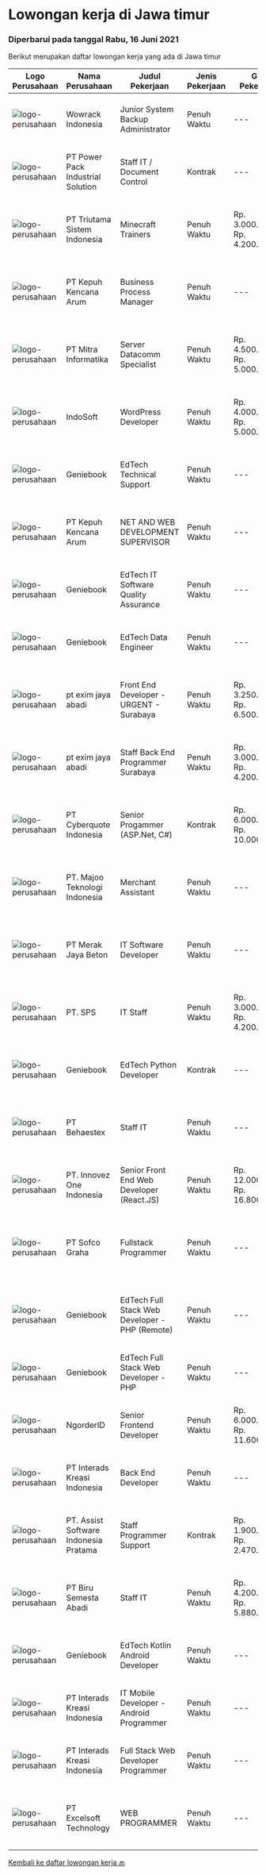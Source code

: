 
  # Lowongan kerja di Jawa timur

  ### Diperbarui pada tanggal Rabu, 16 Juni 2021

  Berikut merupakan daftar lowongan kerja yang ada di Jawa timur

  |Logo Perusahaan | Nama Perusahaan | Judul Pekerjaan | Jenis Pekerjaan | Gaji Pekerjaan | Lokasi | Deskripsi | Tanggal diunggah | Pranala |
  | -------------- | --------------- | --------------- | --------- | --------- | -------------- | ------- | ----------- | ----------- |
  |![logo-perusahaan](https://image-service-cdn.seek.com.au/d075fc91208a31c23e7df3eb10274258436fafe8/ee4dce1061f3f616224767ad58cb2fc751b8d2dc)|Wowrack Indonesia|Junior System Backup Administrator|Penuh Waktu|---|Surabaya|Job Description :• Collaboration with internal project team• Performing system maintenance and reporting• Monitoring backup &amp; troubleshooting...|Rabu, 16 Juni 2021|https://www.jobstreet.co.id/id/job/junior-system-backup-administrator-3557467?token=0~fcc8d344-967c-4af3-9ea8-1643b9101407&sectionRank=1&jobId=jobstreet-id-job-3557467|
|![logo-perusahaan](https://image-service-cdn.seek.com.au/966ab3908ddfa5d459d72d87c2c87653a4fd80eb/ee4dce1061f3f616224767ad58cb2fc751b8d2dc)|PT Power Pack Industrial Solution|Staff IT / Document Control|Kontrak|---|Gresik|Kualifikasi: Usia max 30 tahun Pendidikan diutamakan min D3/S1 jurusan Sistem Informasi, IPK min 3.00 Pengalaman dalam bidang IT, programming, dan...|Selasa, 15 Juni 2021|https://www.jobstreet.co.id/id/job/staff-it-document-control-3557154?token=0~fcc8d344-967c-4af3-9ea8-1643b9101407&sectionRank=2&jobId=jobstreet-id-job-3557154|
|![logo-perusahaan](https://image-service-cdn.seek.com.au/d576843b65ec7f055fb6d3ed1d561dad7ad28fdf/ee4dce1061f3f616224767ad58cb2fc751b8d2dc)|PT Triutama Sistem Indonesia|Minecraft Trainers|Penuh Waktu|Rp. 3.000.000-Rp. 4.200.000|Surabaya|Deliver training programs in formal (e.g. classroom), informal (e.g. floor-walking) or online (e.g. e-learning and webinar) setting Carry out training...|Selasa, 15 Juni 2021|https://www.jobstreet.co.id/id/job/minecraft-trainers-3543344?token=0~fcc8d344-967c-4af3-9ea8-1643b9101407&sectionRank=3&jobId=jobstreet-id-job-3543344|
|![logo-perusahaan](https://image-service-cdn.seek.com.au/aceff48e99d64e739eec5387eee3518f7a0dda6d/ee4dce1061f3f616224767ad58cb2fc751b8d2dc)|PT Kepuh Kencana Arum|Business Process Manager|Penuh Waktu|---|Mojokerto|Maksimal 42 Tahun. Pendidikan S1 Teknologi Informasi atau Komputasi. Pengalaman minimal 5 di tingkat Manajemen dan Pembangunan Aplikasi. Memiliki...|Selasa, 15 Juni 2021|https://www.jobstreet.co.id/id/job/business-process-manager-3556435?token=0~fcc8d344-967c-4af3-9ea8-1643b9101407&sectionRank=4&jobId=jobstreet-id-job-3556435|
|![logo-perusahaan](https://image-service-cdn.seek.com.au/f41a3a3e89984f2dabec38a3b33e4fa0e4b94970/ee4dce1061f3f616224767ad58cb2fc751b8d2dc)|PT Mitra Informatika|Server Datacomm Specialist|Penuh Waktu|Rp. 4.500.000-Rp. 5.000.000|Surabaya|Server SpecialistMIT-SSPResponsibilities : Develop, build, implement end-to-end server monitoring solution Maintain server performance by monitoring...|Rabu, 16 Juni 2021|https://www.jobstreet.co.id/id/job/server-datacomm-specialist-3557404?token=0~fcc8d344-967c-4af3-9ea8-1643b9101407&sectionRank=5&jobId=jobstreet-id-job-3557404|
|![logo-perusahaan](https://image-service-cdn.seek.com.au/fbd57a90b36e6d6fe13c8e714c23f2e07616d0cb/ee4dce1061f3f616224767ad58cb2fc751b8d2dc)|IndoSoft|WordPress Developer|Penuh Waktu|Rp. 4.000.000-Rp. 5.000.000|Malang|We are looking for Word Press Developer (not Word Press installer or just user). Responsibilities Candidate responsibilities: Install a standard set...|Rabu, 16 Juni 2021|https://www.jobstreet.co.id/id/job/wordpress-developer-3557415?token=0~fcc8d344-967c-4af3-9ea8-1643b9101407&sectionRank=6&jobId=jobstreet-id-job-3557415|
|![logo-perusahaan](https://image-service-cdn.seek.com.au/533dfca0548429794785a13cc75e82c4e4ec7b73/ee4dce1061f3f616224767ad58cb2fc751b8d2dc)|Geniebook|EdTech Technical Support|Penuh Waktu|---|Surabaya|Expanding exponentially across South East Asia, Geniebook is on the lookout for global talents to create an impact with our team. We offer many...|Sabtu, 12 Juni 2021|https://www.jobstreet.co.id/id/job/edtech-technical-support-8580752/origin/sg?token=0~fcc8d344-967c-4af3-9ea8-1643b9101407&sectionRank=7&jobId=jobstreet-sg-job-8580752|
|![logo-perusahaan](https://image-service-cdn.seek.com.au/aceff48e99d64e739eec5387eee3518f7a0dda6d/ee4dce1061f3f616224767ad58cb2fc751b8d2dc)|PT Kepuh Kencana Arum|NET AND WEB DEVELOPMENT SUPERVISOR|Penuh Waktu|---|Mojokerto|Maksimal 36 Tahun. Pendidikan S1 Teknologi Informasi atau Komputasi. Pengalaman minimal 3 tahun membangun aplikasi. Menguasai VB, .Net, PHP, MS SQL...|Selasa, 15 Juni 2021|https://www.jobstreet.co.id/id/job/net-and-web-development-supervisor-3556467?token=0~fcc8d344-967c-4af3-9ea8-1643b9101407&sectionRank=8&jobId=jobstreet-id-job-3556467|
|![logo-perusahaan](https://image-service-cdn.seek.com.au/533dfca0548429794785a13cc75e82c4e4ec7b73/ee4dce1061f3f616224767ad58cb2fc751b8d2dc)|Geniebook|EdTech IT Software Quality Assurance|Penuh Waktu|---|Surabaya|Expanding exponentially across South East Asia, Geniebook is on the lookout for global talents to create an impact with our team. We offer many...|Minggu, 13 Juni 2021|https://www.jobstreet.co.id/id/job/edtech-it-software-quality-assurance-8583266/origin/sg?token=0~fcc8d344-967c-4af3-9ea8-1643b9101407&sectionRank=9&jobId=jobstreet-sg-job-8583266|
|![logo-perusahaan](https://image-service-cdn.seek.com.au/533dfca0548429794785a13cc75e82c4e4ec7b73/ee4dce1061f3f616224767ad58cb2fc751b8d2dc)|Geniebook|EdTech Data Engineer|Penuh Waktu|---|Surabaya|Expanding exponentially across South East Asia, Geniebook is on the lookout for global talents to create an impact with our team. We offer many...|Selasa, 15 Juni 2021|https://www.jobstreet.co.id/id/job/edtech-data-engineer-8607960/origin/sg?token=0~fcc8d344-967c-4af3-9ea8-1643b9101407&sectionRank=10&jobId=jobstreet-sg-job-8607960|
|![logo-perusahaan](https://us.123rf.com/450wm/pavelstasevich/pavelstasevich1811/pavelstasevich181101027/112815900-stock-vector-no-image-available-icon-flat-vector.jpg?ver=6)|pt exim jaya abadi|Front End Developer - URGENT - Surabaya|Penuh Waktu|Rp. 3.250.000-Rp. 6.500.000|Surabaya|We're a Startup in Cross Border Procurement based in Surabaya. We're looking for an Awesome Front End Developer to join our team.Required skills:...|Senin, 14 Juni 2021|https://www.jobstreet.co.id/id/job/front-end-developer-urgent-surabaya-3547969?token=0~fcc8d344-967c-4af3-9ea8-1643b9101407&sectionRank=11&jobId=jobstreet-id-job-3547969|
|![logo-perusahaan](https://us.123rf.com/450wm/pavelstasevich/pavelstasevich1811/pavelstasevich181101027/112815900-stock-vector-no-image-available-icon-flat-vector.jpg?ver=6)|pt exim jaya abadi|Staff Back End Programmer Surabaya|Penuh Waktu|Rp. 3.000.000-Rp. 4.200.000|Surabaya|Candidate must possess at least a Bachelor's Degree in ComputerScience/Information Technology or equivalentAt least 1 year of related experiences...|Sabtu, 12 Juni 2021|https://www.jobstreet.co.id/id/job/staff-back-end-programmer-surabaya-3540717?token=0~fcc8d344-967c-4af3-9ea8-1643b9101407&sectionRank=12&jobId=jobstreet-id-job-3540717|
|![logo-perusahaan](https://image-service-cdn.seek.com.au/1d77956725898595a8f1d53dcedfb7b7862dfb57/ee4dce1061f3f616224767ad58cb2fc751b8d2dc)|PT Cyberquote Indonesia|Senior Progammer (ASP.Net, C#)|Kontrak|Rp. 6.000.000-Rp. 10.000.000|Surabaya|Responsibilities Design, develop and maintain frontend application in a reuseable and easy to change manner to support business growth. Develop and...|Selasa, 15 Juni 2021|https://www.jobstreet.co.id/id/job/senior-progammer-asp-net-c-3556542?token=0~fcc8d344-967c-4af3-9ea8-1643b9101407&sectionRank=13&jobId=jobstreet-id-job-3556542|
|![logo-perusahaan](https://image-service-cdn.seek.com.au/a22f998cd6ecdc4952a5c5b6ade96c9233db9c46/ee4dce1061f3f616224767ad58cb2fc751b8d2dc)|PT. Majoo Teknologi Indonesia|Merchant Assistant|Penuh Waktu|---|Malang|Job Description : Input customers’ data to Majoo’s system (e.g. product, promotion, etc) Troubleshoot, diagnose, and resolve technical issues...|Jumat, 11 Juni 2021|https://www.jobstreet.co.id/id/job/merchant-assistant-3554220?token=0~fcc8d344-967c-4af3-9ea8-1643b9101407&sectionRank=14&jobId=jobstreet-id-job-3554220|
|![logo-perusahaan](https://image-service-cdn.seek.com.au/86ac029296b2e0b3727a272d10fcedc441d5a09a/ee4dce1061f3f616224767ad58cb2fc751b8d2dc)|PT Merak Jaya Beton|IT Software Developer|Penuh Waktu|---|Surabaya|Bertugas merancang program yang sesuai dengan kebutuhan perusahaan.  Kualifikasi : Usia Max 35 Tahun Pendidikan minimal S1 / Diploma jurusan Teknik...|Selasa, 15 Juni 2021|https://www.jobstreet.co.id/id/job/it-software-developer-3556417?token=0~fcc8d344-967c-4af3-9ea8-1643b9101407&sectionRank=15&jobId=jobstreet-id-job-3556417|
|![logo-perusahaan](https://us.123rf.com/450wm/pavelstasevich/pavelstasevich1811/pavelstasevich181101027/112815900-stock-vector-no-image-available-icon-flat-vector.jpg?ver=6)|PT. SPS|IT Staff|Penuh Waktu|Rp. 3.000.000-Rp. 4.200.000|Surabaya|PERSYARATAN : S1 Teknik Informatika/Sistem Informasi Bisnis Menguasai dan memahami software akutansi dan hardware (jaringan, mikrotik, LAN...|Jumat, 11 Juni 2021|https://www.jobstreet.co.id/id/job/it-staff-3554318?token=0~fcc8d344-967c-4af3-9ea8-1643b9101407&sectionRank=16&jobId=jobstreet-id-job-3554318|
|![logo-perusahaan](https://image-service-cdn.seek.com.au/533dfca0548429794785a13cc75e82c4e4ec7b73/ee4dce1061f3f616224767ad58cb2fc751b8d2dc)|Geniebook|EdTech Python Developer|Kontrak|---|Surabaya|Expanding exponentially across South East Asia, Geniebook is on the lookout for global talents to create an impact with our team. We offer many...|Minggu, 13 Juni 2021|https://www.jobstreet.co.id/id/job/edtech-python-developer-8583268/origin/sg?token=0~fcc8d344-967c-4af3-9ea8-1643b9101407&sectionRank=17&jobId=jobstreet-sg-job-8583268|
|![logo-perusahaan](https://image-service-cdn.seek.com.au/8b7e2b05ba209582732a5c82d57c211066889fbb/ee4dce1061f3f616224767ad58cb2fc751b8d2dc)|PT Behaestex|Staff IT|Penuh Waktu|---|Gresik|Pendidikan min. D3 informatika atau sistem informasi. Berpengalaman mengembangkan aplikasi dengan teknologi front end, termasuk CSS3, HTML5,...|Jumat, 11 Juni 2021|https://www.jobstreet.co.id/id/job/staff-it-3554272?token=0~fcc8d344-967c-4af3-9ea8-1643b9101407&sectionRank=18&jobId=jobstreet-id-job-3554272|
|![logo-perusahaan](https://image-service-cdn.seek.com.au/b298687ae02f9798573838624580ad51c34fe2f1/ee4dce1061f3f616224767ad58cb2fc751b8d2dc)|PT. Innovez One Indonesia|Senior Front End Web Developer (React.JS)|Penuh Waktu|Rp. 12.000.000-Rp. 16.800.000|Jakarta Raya|Front End Web Developer (React.JS) We are looking for an experienced and talented senior front end developer (React.JS) to join our team to work on...|Minggu, 13 Juni 2021|https://www.jobstreet.co.id/id/job/senior-front-end-web-developer-react-js-3546625?token=0~fcc8d344-967c-4af3-9ea8-1643b9101407&sectionRank=19&jobId=jobstreet-id-job-3546625|
|![logo-perusahaan](https://image-service-cdn.seek.com.au/5cf1d101b0ea9357b19eed6c500ae4ef35951d55/ee4dce1061f3f616224767ad58cb2fc751b8d2dc)|PT Sofco Graha|Fullstack Programmer|Penuh Waktu|---|Surabaya|Candidate must possess at least Diploma, Bachelor's Degree in Engineering (Computer/Telecommunication), Engineering (Electrical/Electronic), Computer...|Selasa, 15 Juni 2021|https://www.jobstreet.co.id/id/job/fullstack-programmer-3556177?token=0~fcc8d344-967c-4af3-9ea8-1643b9101407&sectionRank=20&jobId=jobstreet-id-job-3556177|
|![logo-perusahaan](https://image-service-cdn.seek.com.au/533dfca0548429794785a13cc75e82c4e4ec7b73/ee4dce1061f3f616224767ad58cb2fc751b8d2dc)|Geniebook|EdTech Full Stack Web Developer - PHP (Remote)|Penuh Waktu|---|Surabaya|Expanding exponentially across South East Asia, Geniebook is on the lookout for global talents to create an impact with our team. We offer many...|Minggu, 13 Juni 2021|https://www.jobstreet.co.id/id/job/edtech-full-stack-web-developer-php-remote-8583265/origin/sg?token=0~fcc8d344-967c-4af3-9ea8-1643b9101407&sectionRank=21&jobId=jobstreet-sg-job-8583265|
|![logo-perusahaan](https://image-service-cdn.seek.com.au/533dfca0548429794785a13cc75e82c4e4ec7b73/ee4dce1061f3f616224767ad58cb2fc751b8d2dc)|Geniebook|EdTech Full Stack Web Developer - PHP|Penuh Waktu|---|Surabaya|Expanding exponentially across South East Asia, Geniebook is on the lookout for global talents to create an impact with our team. We offer many...|Minggu, 13 Juni 2021|https://www.jobstreet.co.id/id/job/edtech-full-stack-web-developer-php-8583267/origin/sg?token=0~fcc8d344-967c-4af3-9ea8-1643b9101407&sectionRank=22&jobId=jobstreet-sg-job-8583267|
|![logo-perusahaan](https://image-service-cdn.seek.com.au/b083fe23ab6d53f4625f1ecd7c545a4b74e8d544/ee4dce1061f3f616224767ad58cb2fc751b8d2dc)|NgorderID|Senior Frontend Developer|Penuh Waktu|Rp. 6.000.000-Rp. 11.600.000|Malang|Build, implement, and testing requirement applications Collaborate with other teams to make sure specification and requirement are aligned to...|Selasa, 15 Juni 2021|https://www.jobstreet.co.id/id/job/senior-frontend-developer-3543628?token=0~fcc8d344-967c-4af3-9ea8-1643b9101407&sectionRank=23&jobId=jobstreet-id-job-3543628|
|![logo-perusahaan](https://image-service-cdn.seek.com.au/d3c6581a5bb843bfcd0acb79f0960f8b3151919d/ee4dce1061f3f616224767ad58cb2fc751b8d2dc)|PT Interads Kreasi Indonesia|Back End Developer|Penuh Waktu|---|Surabaya|We are looking for young and creative talents who are willing to grow and success as a team.  Requirements: Bachelor Degree in Computer...|Sabtu, 12 Juni 2021|https://www.jobstreet.co.id/id/job/back-end-developer-3540547?token=0~fcc8d344-967c-4af3-9ea8-1643b9101407&sectionRank=24&jobId=jobstreet-id-job-3540547|
|![logo-perusahaan](https://image-service-cdn.seek.com.au/74834bb982ba23896ece49af9929c22cffaf838e/ee4dce1061f3f616224767ad58cb2fc751b8d2dc)|PT. Assist Software Indonesia Pratama|Staff Programmer Support|Kontrak|Rp. 1.900.000-Rp. 2.470.000|Malang|Minimal Luluasn SMK di Teknik (Komputer/Telekomunikasi) atau setara. Setidaknya memiliki 1 tahun pengalaman atau Fresh Graduate (Magang) dalam bidang...|Jumat, 11 Juni 2021|https://www.jobstreet.co.id/id/job/staff-programmer-support-3544116?token=0~fcc8d344-967c-4af3-9ea8-1643b9101407&sectionRank=25&jobId=jobstreet-id-job-3544116|
|![logo-perusahaan](https://image-service-cdn.seek.com.au/7defcd0910a1908c794de518e2eb094db84439fe/ee4dce1061f3f616224767ad58cb2fc751b8d2dc)|PT Biru Semesta Abadi|Staff IT|Penuh Waktu|Rp. 4.200.000-Rp. 5.880.000|Surabaya|PERSYARATAN : S1 Teknik Informatika/Sistem Informasi Bisnis Menguasai dan memahami software (ERP/SAP) dan hardware (jaringan, mikrotik, LAN...|Kamis, 10 Juni 2021|https://www.jobstreet.co.id/id/job/staff-it-3552856?token=0~fcc8d344-967c-4af3-9ea8-1643b9101407&sectionRank=26&jobId=jobstreet-id-job-3552856|
|![logo-perusahaan](https://image-service-cdn.seek.com.au/533dfca0548429794785a13cc75e82c4e4ec7b73/ee4dce1061f3f616224767ad58cb2fc751b8d2dc)|Geniebook|EdTech Kotlin Android Developer|Penuh Waktu|---|Surabaya|Expanding exponentially across South East Asia, Geniebook is on the lookout for global talents to create an impact with our team. We offer many...|Sabtu, 12 Juni 2021|https://www.jobstreet.co.id/id/job/edtech-kotlin-android-developer-8580751/origin/sg?token=0~fcc8d344-967c-4af3-9ea8-1643b9101407&sectionRank=27&jobId=jobstreet-sg-job-8580751|
|![logo-perusahaan](https://image-service-cdn.seek.com.au/d3c6581a5bb843bfcd0acb79f0960f8b3151919d/ee4dce1061f3f616224767ad58cb2fc751b8d2dc)|PT Interads Kreasi Indonesia|IT Mobile Developer - Android Programmer|Penuh Waktu|---|Surabaya|We are looking for young and creative talents who are willing to grow and success as a team.  Requirements: Bachelor Degree in Computer...|Sabtu, 12 Juni 2021|https://www.jobstreet.co.id/id/job/it-mobile-developer-android-programmer-3540530?token=0~fcc8d344-967c-4af3-9ea8-1643b9101407&sectionRank=28&jobId=jobstreet-id-job-3540530|
|![logo-perusahaan](https://image-service-cdn.seek.com.au/d3c6581a5bb843bfcd0acb79f0960f8b3151919d/ee4dce1061f3f616224767ad58cb2fc751b8d2dc)|PT Interads Kreasi Indonesia|Full Stack Web Developer Programmer|Penuh Waktu|---|Surabaya|We are looking for young and creative talents who are willing to grow and success as a team.  Requirements: Bachelor Degree in Computer...|Sabtu, 12 Juni 2021|https://www.jobstreet.co.id/id/job/full-stack-web-developer-programmer-3540542?token=0~fcc8d344-967c-4af3-9ea8-1643b9101407&sectionRank=29&jobId=jobstreet-id-job-3540542|
|![logo-perusahaan](https://image-service-cdn.seek.com.au/49167d9257a130d2309c3b16aeb7c29c0c44086c/ee4dce1061f3f616224767ad58cb2fc751b8d2dc)|PT Excelsoft Technology|WEB PROGRAMMER|Penuh Waktu|---|Malang|Web Programmer : Fast learner &amp; good analytical thinking Advanced knowledge in (according to priorities) PHP , Angular 8 (Typescript), Node Js,...|Jumat, 11 Juni 2021|https://www.jobstreet.co.id/id/job/web-programmer-3544232?token=0~fcc8d344-967c-4af3-9ea8-1643b9101407&sectionRank=30&jobId=jobstreet-id-job-3544232|


  [Kembali ke daftar lowongan kerja 🔙](../README.md#daftar-lowongan-kerja)
  